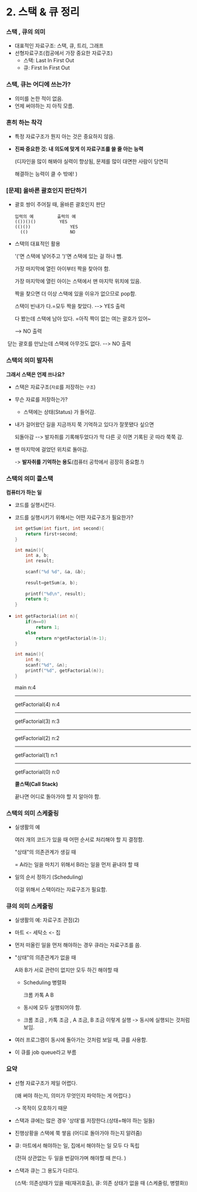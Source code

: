 # 2. 스택 & 큐 정리

###  스택 , 큐의 의미 

- 대표적인 자료구조: 스택, 큐, 트리, 그래프
- 선형자료구조(컴공에서 가장 중요한 자료구조)
  - 스택: Last In First Out
  - 큐: First In First Out

### 스택, 큐는 어디에 쓰는가?

- 의미를 논한 적이 없음.
- 언제 써야하는 지 아직 모름. 

### 흔히 하는 착각

- 특정 자료구조가 뭔지 아는 것은 중요하지 않음.

- **진짜 중요한 것: 내 의도에 맞게 이 자료구조를 쓸 줄 아는 능력**

  (디자인을 많이 해봐야 실력이 향상됨, 문제를 많이 대면한 사람이 당연히

  해결하는 능력이 클 수 밖에! )

### [문제] 올바른 괄호인지 판단하기

- 괄호 쌍이 주어질 때, 올바른 괄호인지 판단

  ```예시
  입력의 예			출력의 예
  (())()()		   YES
  (()())			   YES
	(()				   NO
  ```
  
- 스택의 대표적인 활용

  '('면 스택에 넣어주고 ')'면 스택에 있는 걸 하나 뺌.

  가장 마지막에 열린 아이부터 짝을 찾아야 함.

  가장 마지막에 열린 아이는 스택에서 맨 마지막 위치에 있음. 

  짝을 찾으면 더 이상 스택에 있을 이유가 없으므로 pop함.

  스택이 빈내가 다.=모두 짝을 찾았다. --> YES 출력

  다 봤는데 스택에 남아 있다. =아직 짝이 없는 여는 괄호가 있어~

  --> NO 출력

​       닫는 괄호를 만났는데 스택에 아무것도 없다. --> NO  출력

### 스택의 의미 발자취

**그래서 스택은 언제 쓰나요?**

- 스택은 자료구조(`자료`를 저장하는 `구조`)

- 무슨 자료를 저장하는가?

  - 스택에는 상태(Status) 가 들어감.

- 내가 걸어왔던 길을 지금까지 쭉 기억하고 있다가 잘못됐다 싶으면 

  되돌아감 --> 발자취를 기록해두었다가 막 다른 곳 이면 기록된 곳 따라 쭉쭉 감.

- 맨 마지막에 걸었던 위치로 돌아감.

  -> **발자취를 기억하는 용도**(컴퓨터 공학에서 굉장히 중요함.!)



### 스택의 의미 콜스택

**컴퓨터가 하는 일**

- 코드를 실행시킨다.

- 코드를 실행시키기 위해서는 어떤 자료구조가 필요한가?

  ```c++
  int getSum(int fisrt, int second){
      return first+second;
  }
  
  int main(){
      int a, b;
      int result;
      
      scanf("%d %d", &a, &b);
      
      result=getSum(a, b);
      
      printf("%d\n", result);
      return 0;
  }
  ```

- ```c++
  int getFactorial(int n){
      if(n==0)
          return 1;
      else
          return n*getFactorial(n-1);
  }
  
  int main(){
      int n;
      scanf("%d", &n);
      printf("%d", getFactorial(n));
  }
  ```

  main				  	n:4

  ----------------------

  getFactorial(4) 	 n:4

  -------------------

  getFactorial(3)      n:3

  --------------------------------

  getFactorial(2) 	 n:2

  ------------------------------

  getFactorial(1)	  n:1

  -------------------------

  getFactorial(0)	  n:0

  

  **콜스택(Call Stack)**

  끝나면 어디로 돌아가야 할 지 알아야 함. 

### 스택의 의미 스케줄링

- 실생활의 예

  여러 개의 코드가 있을 때 어떤 순서로 처리해야 할 지 결정함.

  "상태"의 의존관계가 생길 때 

  = A라는 일을 마치기 위해서 B라는 일을 먼저 끝내야 할 때 

- 일의 순서 정하기 (Scheduling)  

  이걸 위해서 스택이라는 자료구조가 필요함.

### 큐의 의미 스케줄링

- 실생활의 예: 자료구조 관점(2)

- 마트 <- 세탁소 <- 집

- 먼저 떠올린 일을 먼저 해야하는 경우 큐라는 자료구조를 씀. 

- "상태"의 의존관계가 없을 때 

  A와 B가 서로 관련이 없지만 모두 하긴 해야할 때 

  - Scheduling 병렬화

    크롬	 카톡	 A	 B

  - 동시에 모두 실행되어야 함. 

  - 크롬 조금 , 카톡 조금 , A 조금, B 조금 이렇게 실행 -> 동시에 실행되는 것처럼 보임.

- 여러 프로그램이 동시에 돌아가는 것처럼 보일 때, 큐를 사용함. 

- 이 큐를 job queue라고 부름 

### 요약

- 선형 자료구조가 제일 어렵다. 

  (왜 써야 하는지, 의미가 무엇인지 파악하는 게 어럽다.) 

  -> 목적이 모호하기 때문

- 스택과 큐에는 많은 경우 '상태'를 저장한다.(상태=해야 하는 일들)

- 진행상황을 스택에 쭉 쌓음 (어디로 돌아가야 하는지 알려줌)

- 큐: 마트에서 해야하는 일, 집에서 해야하는 일 모두 다 독립 

  (전혀 상관없는 두 일을 번갈아가며 해야할 때 쓴다. )

- 스택과 큐는 그 용도가 다르다.

  (스택: 의존상태가 있을 때(재귀호출), 큐: 의존 상태가 없을 때 (스케줄링, 병렬화))

